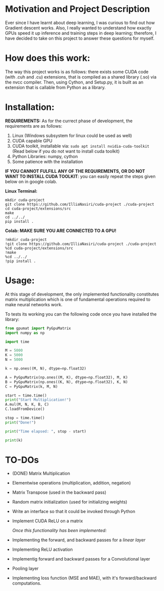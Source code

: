 # Motivation and Project Description #
Ever since I have learnt about deep learning, I was curious to find out how Gradient descent works. Also, I really wanted to understand how exactly GPUs speed it up inference and training steps in deep learning; 
therefore, I have decided to take on this project to answer these questions for myself.

# How does this work: #
The way this project works is as follows: there exists some CUDA code (with .cuh and .cu) extensions, that is compiled as a shared library (.so) via the nvcc compiler. Then, using Cython, and Setup.py, it is built as an extension that is callable from Python as a library. 

# Installation: # 

**REQUIREMENTS:** As for the currect phase of development, the requirements are as follows:
1. Linux (Windows subsystem for linux could be used as well)
2. CUDA capable GPU
3. CUDA toolkit, installable via:
   ```sudo apt install nvidia-cuda-toolkit   ``` (Read  below if you do not want to install cuda toolkit)
5. Python Libraries: numpy, cython
6. Some patience with the installation 

**IF YOU CANNOT FULFILL ANY OF THE REQUIREMENTS, OR DO NOT WANT TO INSTALL CUDA TOOLKIT**: you can easily repeat the steps given below on in google colab. 

**Linux Terminal:**

```shell
mkdir cuda-project
git clone https://github.com/IlliaNasiri/cuda-project ./cuda-project
cd cuda-project/extensions/src
make
cd ../../
pip install . 
```

**Colab: MAKE SURE YOU ARE CONNECTED TO A GPU!** 

```shell
!mkdir cuda-project
!git clone https://github.com/IlliaNasiri/cuda-project ./cuda-project
%cd cuda-project/extensions/src
!make
%cd ../../
!pip install . 

```

# Usage: #
At this stage of development, the only implemented functionality constitutes matrix multiplication which is one of fundamental operations required to make neural networks work.

To tests its working you can the following code once you have installed the library: 


```python
from gpumat import PyGpuMatrix
import numpy as np

import time

M = 5000
K = 5000
N = 5000

k = np.ones((M, N), dtype=np.float32)

A = PyGpuMatrix(np.ones((M, K), dtype=np.float32), M, K)
B = PyGpuMatrix(np.ones((K, N), dtype=np.float32), K, N)
C = PyGpuMatrix(k, M, N)

start = time.time()
print("Start Multiplication!")
A.mul(M, N, K, B, C)
C.loadFromDevice()

stop = time.time()
print("Done!")

print("Time elapsed: ", stop - start)

print(k)

```


# TO-DOs #
* (DONE) Matrix Multiplication
* Elementwise operations (multiplication, addition, negation)
* Matrix Transpose (used in the backward pass)
* Random matrix initialization (used for initializing weights)
* Write an interface so that it could be invoked through Python
* Implement CUDA ReLU on a matrix

  *Once this functionality has been implemented:*
* Implementing the forward, and backward passes for a *linear layer*
* Implementing ReLU activation
* Implementig forward and backward passes for a Convolutional layer
* Pooling layer
* Implementing loss function (MSE and MAE), with it's forward/backward computations. 


